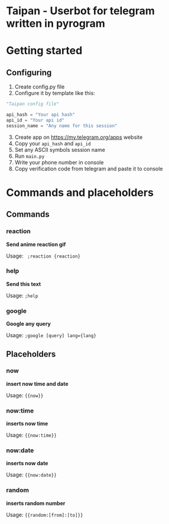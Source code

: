 # Taipan - Userbot for telegram written in pyrogram
# Getting started

## Configuring

1. Create config.py file
2. Configure it by template like this:
``` python
"Taipan config file"

api_hash = "Your api hash"
api_id = "Your api id"
session_name = "Any name for this session"
```
3. Create app on https://my.telegram.org/apps website
4. Copy your `api_hash` and `api_id`
5. Set any ASCII symbols session name
6. Run `main.py`
7. Write your phone number in console
8. Copy verification code from telegram and paste it to console

# Commands and placeholders
## Commands
### reaction
**Send anime reaction gif**

Usage: ` ;reaction {reaction}`

### help
**Send this text**

Usage: `;help`

### google
**Google any query**

Usage: `;google [query] lang={lang}`
## Placeholders

### now
**insert now time and date**

Usage: `{{now}}`

### now:time
**inserts now time**

Usage: `{{now:time}}`

### now:date
**inserts now date**

Usage: `{{now:date}}`

### random
**inserts random number**

Usage: `{{random:[from]:[to]}}`



